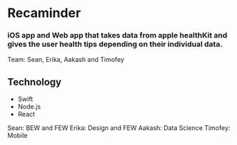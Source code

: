 # Recaminder
### iOS app and Web app that takes data from apple healthKit and gives the user health tips depending on their individual data.

Team: Sean, Erika, Aakash and Timofey

## Technology
* Swift
* Node.js
* React

Sean: BEW and FEW
Erika: Design and FEW
Aakash: Data Science
Timofey: Mobile
